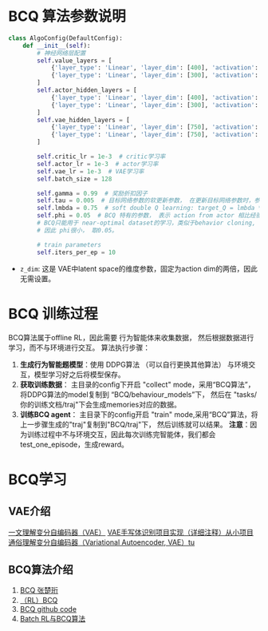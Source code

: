 # BCQ 算法参数说明

```python
class AlgoConfig(DefaultConfig):
    def __init__(self):
        # 神经网络层配置
        self.value_layers = [
            {'layer_type': 'Linear', 'layer_dim': [400], 'activation': 'ReLU'},
            {'layer_type': 'Linear', 'layer_dim': [300], 'activation': 'ReLU'},
        ]
        self.actor_hidden_layers = [
            {'layer_type': 'Linear', 'layer_dim': [400], 'activation': 'ReLU'},
            {'layer_type': 'Linear', 'layer_dim': [300], 'activation': 'ReLU'},
        ]
        self.vae_hidden_layers = [
            {'layer_type': 'Linear', 'layer_dim': [750], 'activation': 'ReLU'},
            {'layer_type': 'Linear', 'layer_dim': [750], 'activation': 'ReLU'},
        ]

        self.critic_lr = 1e-3  # critic学习率
        self.actor_lr = 1e-3  # actor学习率
        self.vae_lr = 1e-3  # VAE学习率
        self.batch_size = 128

        self.gamma = 0.99  # 奖励折扣因子
        self.tau = 0.005  # 目标网络参数的软更新参数， 在更新目标网络参数时，参数变化越小
        self.lmbda = 0.75  # soft double Q learning: target_Q = lmbda * min(q1,q2) + (1-lmbda) * max(q1,q2)
        self.phi = 0.05  # BCQ 特有的参数， 表示 action from actor 相比经验池中的action， 最大的波动范围 (Actor中使用)
        # BCQ只能用于 near-optimal dataset的学习，类似于behavior cloning,
        # 因此 phi很小， 取0.05。

        # train parameters
        self.iters_per_ep = 10

```

* `z_dim`: 这是 VAE中latent space的维度参数，固定为action dim的两倍，因此无需设置。


# BCQ 训练过程
BCQ算法属于offline RL，因此需要 行为智能体来收集数据， 然后根据数据进行学习，而不与环境进行交互。 
算法执行步骤：
1. **生成行为智能题模型**：使用 DDPG算法 （可以自行更换其他算法） 与环境交互，模型学习好之后将模型保存。 
2. **获取训练数据**： 主目录的config下开启 "collect" mode，采用“BCQ算法”， 将DDPG算法的model复制到 “BCQ/behaviour_models”下， 
然后在 "tasks/你的训练文档/traj"下会生成memories对应的数据。
3. **训练BCQ agent**： 主目录下的config开启 "train" mode,采用“BCQ”算法，将上一步骤生成的"traj"复制到"BCQ/traj"下， 
然后训练就可以结果。 **注意**：因为训练过程中不与环境交互，因此每次训练完智能体，我们都会test_one_episode，生成reward。


# BCQ学习

## VAE介绍

[一文理解变分自编码器（VAE）](https://zhuanlan.zhihu.com/p/64485020)
[VAE手写体识别项目实现（详细注释）从小项目通俗理解变分自编码器（Variational Autoencoder, VAE）tu](https://blog.csdn.net/weixin_40015791/article/details/89735233)

## BCQ算法介绍

1. [BCQ 张楚珩](https://zhuanlan.zhihu.com/p/136844574)
2. [（RL）BCQ](https://zhuanlan.zhihu.com/p/206489894)
3. [BCQ github code](https://github.com/sfujim/BCQ/tree/master/continuous_BCQ)
4. [Batch RL与BCQ算法](https://zhuanlan.zhihu.com/p/269475418)

